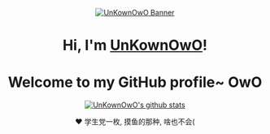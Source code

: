 <p align="center">
  <a href="https://github.com/UnKownOwO"><img src="banner.png" alt="UnKownOwO Banner"></a>
</p>

<h1 align="center">Hi, I'm <a href="https://github.com/UnKownOwO">UnKownOwO</a>!</h1>
<h1 align="center">Welcome to my GitHub profile~ OwO</h1>

<p align="center">
  <a href="https://github.com/UnKownOwO"><img src="https://github-readme-stats.vercel.app/api?username=UnKownOwO&hide_border=true&show_icons=true" alt="UnKownOwO's github stats"></a>
</p>

<p align="center">❤ 学生党一枚, 摸鱼的那种, 啥也不会(</p>

<!--
**UnKownOwO/UnKownOwO** is a ✨ _special_ ✨ repository because its `README.md` (this file) appears on your GitHub profile.

Here are some ideas to get you started:

- 🔭 I’m currently working on ...
- 🌱 I’m currently learning ...
- 👯 I’m looking to collaborate on ...
- 🤔 I’m looking for help with ...
- 💬 Ask me about ...
- 📫 How to reach me: ...
- 😄 Pronouns: ...
- ⚡ Fun fact: ...
-->
